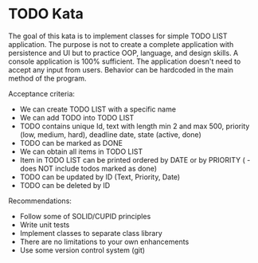 # TODO Kata

The goal of this kata is to implement classes for simple TODO LIST application. The purpose is not to create a complete application with persistence and UI but to practice OOP, language, and design skills. A console application is 100% sufficient. The application doesn't need to accept any input from users. Behavior can be hardcoded in the main method of the program.

Acceptance criteria:
- We can create TODO LIST with a specific name
- We can add TODO into TODO LIST
- TODO contains unique Id, text with length min 2 and max 500, priority (low, medium, hard), deadline date, state (active, done)
- TODO can be marked as DONE
- We can obtain all items in TODO LIST
- Item in TODO LIST can be printed ordered by DATE or by PRIORITY ( - does NOT include todos marked as done)
- TODO can be updated by ID (Text, Priority, Date)
- TODO can be deleted by ID

Recommendations:
- Follow some of SOLID/CUPID principles
- Write unit tests
- Implement classes to separate class library
- There are no limitations to your own enhancements
- Use some version control system (git)